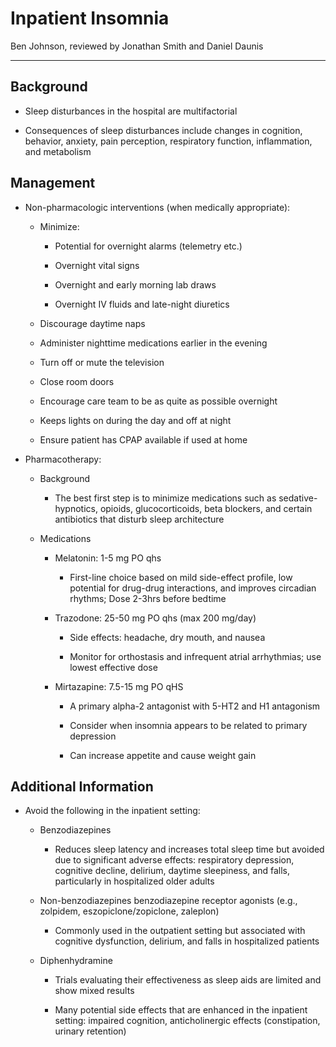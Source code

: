 # Inpatient Insomnia 

Ben Johnson, reviewed by Jonathan Smith and Daniel Daunis

---

## Background

- Sleep disturbances in the hospital are multifactorial

- Consequences of sleep disturbances include changes in cognition,
    behavior, anxiety, pain perception, respiratory function,
    inflammation, and metabolism

## Management

- Non-pharmacologic interventions (when medically appropriate):

    - Minimize: 

        - Potential for overnight alarms (telemetry etc.)

        - Overnight vital signs

        - Overnight and early morning lab draws

        - Overnight IV fluids and late-night diuretics

    - Discourage daytime naps

    - Administer nighttime medications earlier in the evening

    - Turn off or mute the television

    - Close room doors

    - Encourage care team to be as quite as possible overnight

    - Keeps lights on during the day and off at night

    - Ensure patient has CPAP available if used at home

- Pharmacotherapy:

   - Background

        - The best first step is to minimize medications such as sedative-hypnotics, opioids, glucocorticoids, beta blockers, and certain antibiotics that disturb sleep architecture

    - Medications

        - Melatonin: 1-5 mg PO qhs

            - First-line choice based on mild side-effect profile, low potential for drug-drug interactions, and improves circadian rhythms; Dose 2-3hrs before bedtime

        - Trazodone: 25-50 mg PO qhs (max 200 mg/day)

            - Side effects: headache, dry mouth, and nausea

            - Monitor for orthostasis and infrequent atrial arrhythmias; use lowest effective dose

        - Mirtazapine: 7.5-15 mg PO qHS

            - A primary alpha-2 antagonist with 5-HT2 and H1 antagonism

            - Consider when insomnia appears to be related to primary depression

            - Can increase appetite and cause weight gain

## Additional Information

- Avoid the following in the inpatient setting:

    - Benzodiazepines

        - Reduces sleep latency and increases total sleep time but avoided
            due to significant adverse effects: respiratory depression,
            cognitive decline, delirium, daytime sleepiness, and falls,
            particularly in hospitalized older adults

    - Non-benzodiazepines benzodiazepine receptor agonists (e.g.,
        zolpidem, eszopiclone/zopiclone, zaleplon)

        - Commonly used in the outpatient setting but associated with
            cognitive dysfunction, delirium, and falls in hospitalized
            patients

    - Diphenhydramine

        - Trials evaluating their effectiveness as sleep aids are limited
            and show mixed results

        - Many potential side effects that are enhanced in the inpatient
            setting: impaired cognition, anticholinergic effects
            (constipation, urinary retention)
